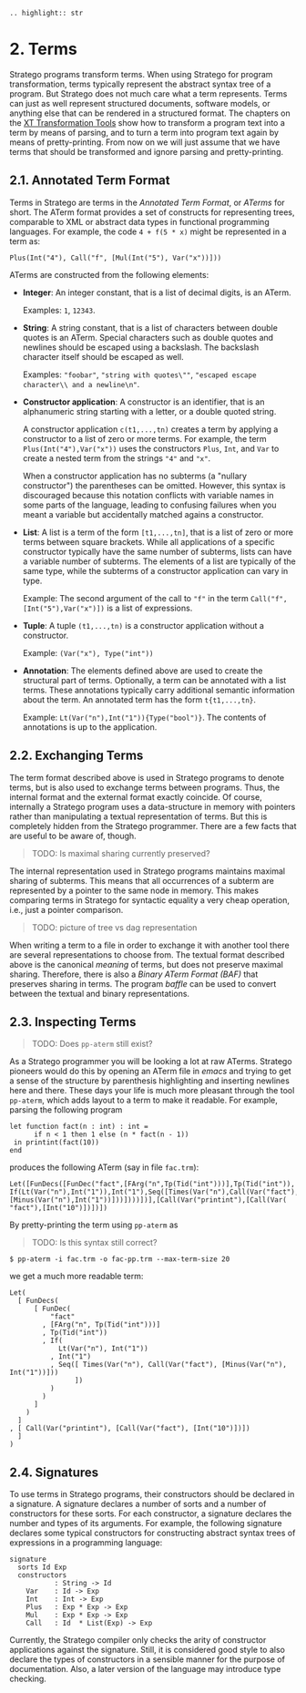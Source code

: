 ```eval_rst
.. highlight:: str
```

# 2. Terms

Stratego programs transform terms. When using Stratego for program transformation, terms typically represent the abstract syntax tree of a program. But Stratego does not much care what a term represents. Terms can just as well represent structured documents, software models, or anything else that can be rendered in a structured format. The chapters on the [XT Transformation Tools](#) show how to transform a program text into a term by means of parsing, and to turn a term into program text again by means of pretty-printing. From now on we will just assume that we have terms that should be transformed and ignore parsing and pretty-printing.


## 2.1. Annotated Term Format

Terms in Stratego are terms in the _Annotated Term Format_, or _ATerms_ for short. The ATerm format provides a set of constructs for representing trees, comparable to XML or abstract data types in functional programming languages. For example, the code `4 + f(5 * x)` might be represented in a term as:

    Plus(Int("4"), Call("f", [Mul(Int("5"), Var("x"))]))

ATerms are constructed from the following elements:

* **Integer**: An integer constant, that is a list of decimal digits, is an ATerm.

  Examples: `1`, `12343`.
* **String**: A string constant, that is a list of characters between double quotes is an ATerm. Special characters such as double quotes and newlines should be escaped using a backslash. The backslash character itself should be escaped as well.

  Examples: `"foobar"`, `"string with quotes\""`, `"escaped escape character\\ and a newline\n"`.
* **Constructor application**: A constructor is an identifier, that is an alphanumeric string starting with a letter, or a double quoted string.

  A constructor application `c(t1,...,tn)` creates a term by applying a constructor to a list of zero or more terms. For example, the term `Plus(Int("4"),Var("x"))` uses the constructors `Plus`, `Int`, and `Var` to create a nested term from the strings `"4"` and `"x"`.

  When a constructor application has no subterms (a "nullary constructor") the parentheses can be omitted. However, this syntax is discouraged because this notation conflicts with variable names in some parts of the language, leading to confusing failures when you meant a variable but accidentally matched agains a constructor. 
* **List**: A list is a term of the form `[t1,...,tn]`, that is a list of zero or more terms between square brackets. While all applications of a specific constructor typically have the same number of subterms, lists can have a variable number of subterms. The elements of a list are typically of the same type, while the subterms of a constructor application can vary in type.

  Example: The second argument of the call to `"f"` in the term `Call("f",[Int("5"),Var("x")])` is a list of expressions.
* **Tuple**: A tuple `(t1,...,tn)` is a constructor application without a constructor.

  Example: `(Var("x"), Type("int"))`
* **Annotation**: The elements defined above are used to create the structural part of terms. Optionally, a term can be annotated with a list terms. These annotations typically carry additional semantic information about the term. An annotated term has the form `t{t1,...,tn}`.

  Example: `Lt(Var("n"),Int("1")){Type("bool")}`. The contents of annotations is up to the application.


## 2.2. Exchanging Terms

The term format described above is used in Stratego programs to denote terms, but is also used to exchange terms between programs. Thus, the internal format and the external format exactly coincide. Of course, internally a Stratego program uses a data-structure in memory with pointers rather than manipulating a textual representation of terms. But this is completely hidden from the Stratego programmer. There are a few facts that are useful to be aware of, though.

> TODO: Is maximal sharing currently preserved?

The internal representation used in Stratego programs maintains maximal sharing of subterms. This means that all occurrences of a subterm are represented by a pointer to the same node in memory. This makes comparing terms in Stratego for syntactic equality a very cheap operation, i.e., just a pointer comparison.

> TODO: picture of tree vs dag representation

When writing a term to a file in order to exchange it with another tool there are several representations to choose from. The textual format described above is the canonical _meaning_ of terms, but does not preserve maximal sharing. Therefore, there is also a _Binary ATerm Format (BAF)_ that preserves sharing in terms. The program _baffle_ can be used to convert between the textual and binary representations.


## 2.3. Inspecting Terms

> TODO: Does `pp-aterm` still exist?

As a Stratego programmer you will be looking a lot at raw ATerms. Stratego pioneers would do this by opening an ATerm file in _emacs_ and trying to get a sense of the structure by parenthesis highlighting and inserting newlines here and there. These days your life is much more pleasant through the tool `pp-aterm`, which adds layout to a term to make it readable. For example, parsing the following program

    let function fact(n : int) : int =
          if n < 1 then 1 else (n * fact(n - 1))
     in printint(fact(10))
    end

produces the following ATerm (say in file `fac.trm`):

    Let([FunDecs([FunDec("fact",[FArg("n",Tp(Tid("int")))],Tp(Tid("int")),
    If(Lt(Var("n"),Int("1")),Int("1"),Seq([Times(Var("n"),Call(Var("fact"),
    [Minus(Var("n"),Int("1"))]))])))])],[Call(Var("printint"),[Call(Var(
    "fact"),[Int("10")])])])

By pretty-printing the term using `pp-aterm` as

> TODO: Is this syntax still correct?

    $ pp-aterm -i fac.trm -o fac-pp.trm --max-term-size 20

we get a much more readable term:

    Let(
      [ FunDecs(
          [ FunDec(
              "fact"
            , [FArg("n", Tp(Tid("int")))]
            , Tp(Tid("int"))
            , If(
                Lt(Var("n"), Int("1"))
              , Int("1")
              , Seq([ Times(Var("n"), Call(Var("fact"), [Minus(Var("n"), Int("1"))]))
                    ])
              )
            )
          ]
        )
      ]
    , [ Call(Var("printint"), [Call(Var("fact"), [Int("10")])])
      ]
    )


## 2.4. Signatures

To use terms in Stratego programs, their constructors should be declared in a signature. A signature declares a number of sorts and a number of constructors for these sorts. For each constructor, a signature declares the number and types of its arguments. For example, the following signature declares some typical constructors for constructing abstract syntax trees of expressions in a programming language:

    signature
      sorts Id Exp
      constructors
               : String -> Id
        Var    : Id -> Exp
        Int    : Int -> Exp
        Plus   : Exp * Exp -> Exp
        Mul    : Exp * Exp -> Exp
        Call   : Id  * List(Exp) -> Exp

Currently, the Stratego compiler only checks the arity of constructor applications against the signature. Still, it is considered good style to also declare the types of constructors in a sensible manner for the purpose of documentation. Also, a later version of the language may introduce type checking.
